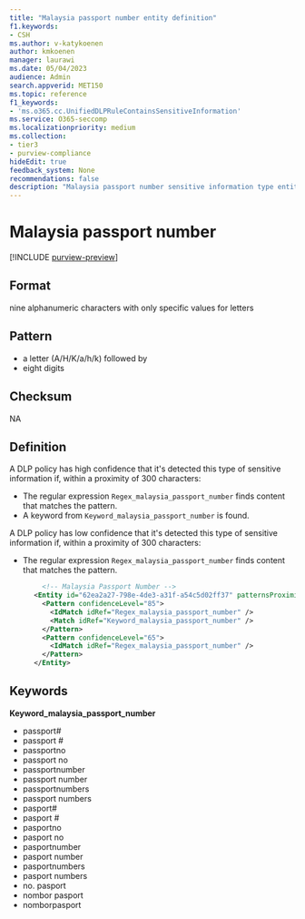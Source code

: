 ```yaml
---
title: "Malaysia passport number entity definition"
f1.keywords:
- CSH
ms.author: v-katykoenen
author: kmkoenen
manager: laurawi
ms.date: 05/04/2023
audience: Admin
search.appverid: MET150
ms.topic: reference
f1_keywords:
- 'ms.o365.cc.UnifiedDLPRuleContainsSensitiveInformation'
ms.service: O365-seccomp
ms.localizationpriority: medium
ms.collection:
- tier3
- purview-compliance
hideEdit: true
feedback_system: None
recommendations: false
description: "Malaysia passport number sensitive information type entity definition."
---
```


# Malaysia passport number

[!INCLUDE [purview-preview](../includes/purview-preview.md)]

## Format

nine alphanumeric characters with only specific values for letters 

## Pattern

- a letter (A/H/K/a/h/k) followed by  
- eight digits 

## Checksum

NA

## Definition

A DLP policy has high confidence that it's detected this type of sensitive information if, within a proximity of 300 characters: 

- The regular expression `Regex_malaysia_passport_number` finds content that matches the pattern. 
- A keyword from `Keyword_malaysia_passport_number` is found. 

 

A DLP policy has low confidence that it's detected this type of sensitive information if, within a proximity of 300 characters: 

- The regular expression `Regex_malaysia_passport_number` finds content that matches the pattern. 

```xml
        <!-- Malaysia Passport Number -->
      <Entity id="62ea2a27-798e-4de3-a31f-a54c5d02ff37" patternsProximity="300" recommendedConfidence="85" relaxProximity="true">
        <Pattern confidenceLevel="85">
          <IdMatch idRef="Regex_malaysia_passport_number" />
          <Match idRef="Keyword_malaysia_passport_number" />
        </Pattern>
        <Pattern confidenceLevel="65">
          <IdMatch idRef="Regex_malaysia_passport_number" />
        </Pattern>
      </Entity>
```

## Keywords

**Keyword_malaysia_passport_number**

- passport#
- passport #
- passportno
- passport no
- passportnumber
- passport number
- passportnumbers
- passport numbers
- pasport#
- pasport #
- pasportno
- pasport no
- pasportnumber
- pasport number
- pasportnumbers
- pasport numbers
- no. pasport
- nombor pasport
- nomborpasport
